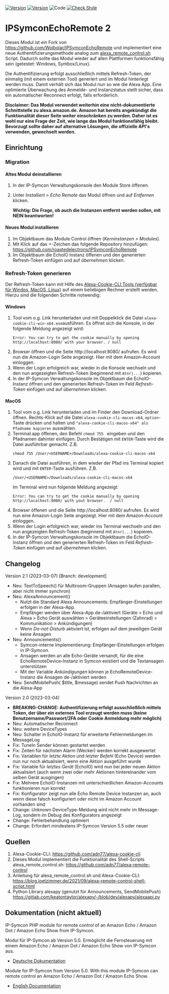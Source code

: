 [![Version](https://img.shields.io/badge/Symcon-PHPModul-red.svg)](https://www.symcon.de/service/dokumentation/entwicklerbereich/sdk-tools/sdk-php/)
[![Version](https://img.shields.io/badge/Symcon%20Version-5.5%20%3E-green.svg)](https://www.symcon.de/de/service/dokumentation/installation/migrationen/v54-v55-q4-2020/)
![Code](https://img.shields.io/badge/Code-PHP-blue.svg)
[![Check Style](https://github.com/Wolbolar/IPSymconEchoRemote/workflows/Check%20Style/badge.svg)](https://github.com/Wolbolar/IPSymconEchoRemote/actions)


IPSymconEchoRemote 2
===
Dieses Modul ist ein Fork von https://github.com/Wolbolar/IPSymconEchoRemote und implementiert eine neue Authentifizierungsmethode analog zum [alexa_remote_control.sh](https://github.com/adn77/alexa-remote-control) Script. Dadurch sollte das Modul wieder auf allen Plattformen funktionsfähig sein (getestet: Windows, Symbox/Linux).

Die Authentifizierung erfolgt ausschließlich mittels Refresh-Token, der einmalig (mit einem externen Tool) generiert und im Modul hinterlegt werden muss. Damit verhält sich das Modul nun so wie die Alexa App.
Eine optimierte Überwachung des Anmelde- und Instanzstatus stellt sicher, dass ein automatischer Reconnect erfolgt, falls erforderlich.

**Disclaimer: Das Modul verwendet weiterhin eine nicht-dokumentierte Schnittstelle zu alexa.amazon.de. Amazon hat bereits angekündigt die Funktionalität dieser Seite weiter einschränken zu werden. Daher ist es wohl nur eine Frage der Zeit, wie lange das Modul funktionsfähig bleibt. Bevorzugt sollte daher auf alternative Lösungen, die offizielle API's verwenden, gewechselt werden.**

## Einrichtung 

### Migration

#### Altes Modul deinstallieren
1. In der IP-Symcon Verwaltungskonsole den Module Store öffenen.
2. Unter *Installiert > Echo Remote* das Modul öffnen und auf *Entfernen* klicken.

   **Wichtig: Die Frage, ob auch die Instanzen entfernt werden sollen, mit NEIN beantworten!**

#### Neues Modul installieren
1. Im Objektbaum das Module Control öffnen (*Kerninstanzen > Modules*).
2. Mit Klick auf das +-Zeichen das folgende Repository hinzufügen: https://github.com/roastedelectrons/IPSymconEchoRemote
3. Im Objektbaum die EchoIO Instanz öffenen und den generierten Refresh-Token einfügen und auf *übernehmen* klicken.


###  Refresh-Token generieren
Der Refresh-Token kann mit Hilfe des [Alexa-Cookie-CLI Tools (verfügbar für Windos, MacOS, Linux)](https://github.com/adn77/alexa-cookie-cli/releases/latest) auf einem beliebigen Rechner erstellt werden. Hierzu sind die folgenden Schritte notwendig:

#### Windows
1. Tool vom o.g. Link herunterladen und mit Doppelklick die Datei `alexa-cookie-cli-win-x64.exe`ausführen. Es öffnet sich die Konsole, in der folgende Meldung angezeigt wird:
   ```
   Error: You can try to get the cookie manually by opening http://localhost:8080/ with your browser. / null
   ```
2. Browser öffnen und die Seite http://localhost:8080/ aufrufen. Es wird nun die Amazon-Login Seite angezeigt. Hier mit dem Amazon-Account einloggen.
3. Wenn der Login erfolgreich war, wieder in die Konsole wechseln und den nun angezeigten Refresh-Token (beginnend mit `Atnr|...`) kopieren.
4. In der IP-Symcon Verwaltungskonsole im Objektbaum die EchoIO-Instanz öffnen und den generierten Refresh-Token im Feld *Refresh-Token* einfügen und auf *übernehmen* klicken.

#### MacOS
1. Tool vom o.g. Link herunterladen und im Finder den Download-Ordner öffnen. Rechts-Klick auf die Datei `alexa-cookie-cli-macos-x64`, `option`-Taste drücken und halten und `"alexa-cookie-cli-macos-x64" als Pfadname kopieren` auswählen.
2. Terminal.app öffenen, den Befehl `chmod 755 ` eingeben und den Pfadnamen dahinter einfügen. Durch Bestätigen mit `ENTER`-Taste wird die Datei ausführbar gemacht. Z.B.
   ```
   chmod 755 /User/<USERNAME>/Downloads/alexa-cookie-cli-macos-x64
   ```
3. Danach die Datei ausführen, in dem wieder der Pfad ins Terminal kopiert wird und mit `ENTER`-Taste ausführen. Z.B.
   ```
   /User/<USERNAME>/Downloads/alexa-cookie-cli-macos-x64
   ```
   Im Terminal wird nun folgende Meldung angezeigt:
   ```
   Error: You can try to get the cookie manually by opening http://localhost:8080/ with yout browser.  / null
   ```
4. Browser öffenen und die Seite http://localhost:8080/ aufrufen. Es wird nun eine Amazon-Login Seite angezeigt. Hier mit dem Amazon-Account einloggen.
5. Wenn der Login erfolgreich war, wieder ins Terminal wechseln und den nun angezeigten Refresh-Token (beginnend mit `Atnr|...`) kopieren.
6. In der IP-Symcon Verwaltungskonsole im Objektbaum die EchoIO-Instanz öffnen und den generierten Refresh-Token im Feld *Refresh-Token* einfügen und auf *übernehmen* klicken.



## Changelog

Version 2.1 (2023-03-07) [Branch: development]

* Neu: TextToSpeech() für Multiroom-Gruppen (Ansagen laufen parallen, aber nicht immer synchron)
* Neu: AlexaAnnouncement()
   * Nutzt die Standard Alexa Announcements: Empfänger-Einstellungen erfolgen in der Alexa-App.
   * Empfänger werden über Alexa-App de-/aktiviert (Geräte > Echo und Alexa > Echo Gerät auswählen > Geräteeinstellungen (Zahnrad) > Kommunikation > Ankündigungen)
   * Wenn *Do-not-Disturb* aktiviert ist, erfolgen auf dem jeweiligen Gerät keine Ansagen
* Neu: Announcements()
   * Symcon-interne Implementierung: Empfänger-Einstellungen erfolgen in IP-Symcon.
   * Ansagen werden an alle Echo-Geräte versandt, für die eine EchoRemoteDevice-Instanz in Symcon existiert und die Textansagen unterstützen
   * Mit der Variable *Ankündigungen* können je EchoRemoteDevice-Instanz die Ansagen de-/aktiviert werden
* Neu: SendMobilePush( $title, $message) sendet Push Nachrichten an die Alexa-App

Version 2.0 (2023-03-04)

* **BREAKING-CHANGE: Authentifizierung erfolgt ausschließlich mittels Token, der über ein externes Tool erzeugt werden muss (keine Benutzername/Passwort/2FA oder Cookie Anmeldung mehr möglich)**
* Neu: Automatischer Reconnect
* Neu: weitere DeviceTypes
* Neu: Schalter in EchoIO-Instanz für erweiterte Fehlermeldungen im MessageLog
* Fix: TuneIn Sender können gestartet werden
* Fix: Zeiten für nächsten Alarm (Wecker) werden korrekt ausgewertet
* Fix: Variablen für *letzte Aktion* und *letzter Befehl* (Echo Device) werden nun nur noch aktualisiert, wenn eine Aktion ausgeführt wurde
* Fix: Variable für *letztes Gerät* (EchoIO) wird nun bei jeder neuen Aktion aktualisiert (auch wenn zwei oder mehr Aktionen hintereinander vom selben Gerät ausgingen)
* Fix: Mehrere EchoIO-Instanzen mit unterschiedlichen Amazon-Accounts funktionieren nun korrekt
* Fix: Konfigurator zeigt nun alle Echo Remote Device Instanzen an, auch wenn diese falsch konfiguriert oder nicht im Amazon Account vorhanden sind
* Change: Unknown DeviceType-Meldung wird nicht mehr im Message-Log, sondern im Debug des Konfigurators angezeigt
* Change: Fehlerbehandlung optimiert
* Change: Erfordert mindestens IP-Symcon Version 5.5 oder neuer 

## Quellen
1. Alexa-Cookie-CLI: https://github.com/adn77/alexa-cookie-cli
2. Dieses Modul implementiert die Funktionalität des Shell-Scripts alexa_remote_control.sh: https://github.com/adn77/alexa-remote-control
3. Anleitung für alexa_remote_control.sh und Alexa-Cookie-CLI: https://blog.loetzimmer.de/2021/09/alexa-remote-control-shell-script.html
4. Python Library alexapy (genutzt für Announcements, SendMobilePush) https://gitlab.com/keatontaylor/alexapy/-/blob/dev/alexapy/alexaapi.py 

## Dokumentation (nicht aktuell)

IP-Symcon PHP module for remote control of an Amazon Echo / Amazon Dot / Amazon Echo Show from IP-Symcon.

Modul für IP-Symcon ab Version 5.0. Ermöglicht die Fernsteuerung mit einem Amazon Echo / Amazon Dot / Amazon Echo Show von IP-Symcon aus.

 - [Deutsche Dokumentation](docs/de/README.md "Deutsche Dokumentation")
 
Module for IP-Symcon from Version 5.0. With this module IP-Symcon can remote control an  Amazon Echo / Amazon Dot / Amazon Echo Show.

 - [English Documentation](docs/en/README.md "English documentation") 

